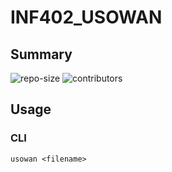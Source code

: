 # INF402_USOWAN
## Summary
![repo-size](https://img.shields.io/github/repo-size/LTBS46/INF402_USOWAN) ![contributors](https://img.shields.io/github/contributors/LTBS46/INF402_USOWAN)
## Usage
### CLI
`usowan <filename>`
